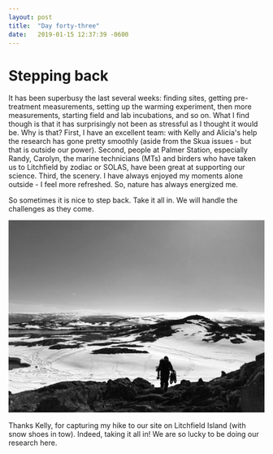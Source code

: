 ```yaml
---
layout: post
title:  "Day forty-three"
date:   2019-01-15 12:37:39 -0600
---
```

# Stepping back
It has been superbusy the last several weeks: finding sites, getting pre-treatment measurements, setting up the warming experiment, then more measurements, starting field and lab incubations, and so on. What I find though is that it has surprisingly not been as stressful as I thought it would be. Why is that? First, I have an excellent team: with Kelly and Alicia's help the research has gone pretty smoothly (aside from the Skua issues - but that is outside our power). Second, people at Palmer Station, especially Randy, Carolyn, the marine technicians (MTs) and birders who have taken us to Litchfield by zodiac or SOLAS, have been great at supporting our science. Third, the scenery. I have always enjoyed my moments alone outside - I feel more refreshed. So, nature has always energized me. 

So sometimes it is nice to step back. Take it all in. We will handle the challenges as they come. 

![Natasja carrying LI-COR machine and snow shoes](/assets/blog_photos/190115/img_20190115-wa0000_bw.jpg)

Thanks Kelly, for capturing my hike to our site on Litchfield Island (with snow shoes in tow). Indeed, taking it all in! We are so lucky to be doing our research here.
